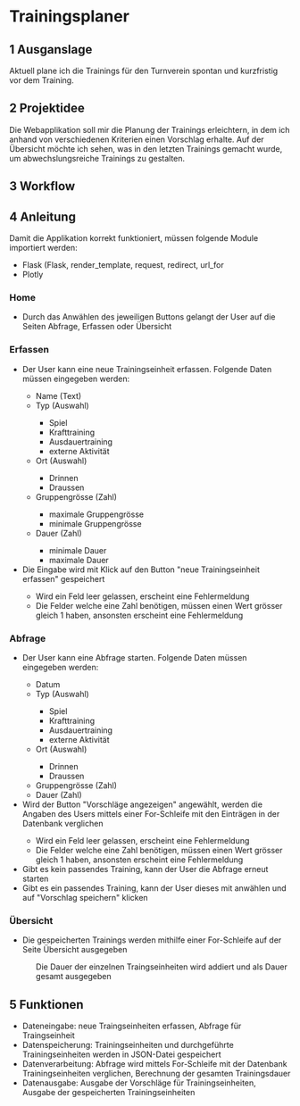 <h1>Trainingsplaner</h1>

<h2>1 Ausganslage</h2>

Aktuell plane ich die Trainings für den Turnverein spontan und kurzfristig vor dem Training.

<h2>2 Projektidee</h2>

Die Webapplikation soll mir die Planung der Trainings erleichtern, in dem ich anhand von verschiedenen Kriterien einen Vorschlag erhalte. Auf der Übersicht möchte ich sehen, was in den letzten Trainings gemacht wurde, um abwechslungsreiche Trainings zu gestalten.

<h2>3 Workflow</h2>

<h2>4 Anleitung</h2>
Damit die Applikation korrekt funktioniert, müssen folgende Module importiert werden:

<ul>
    <li>Flask (Flask, render_template, request, redirect, url_for</li>
    <li>Plotly</li>
</ul>
<h3>Home</h3>
<ul>
    <li>Durch das Anwählen des jeweiligen Buttons gelangt der User auf die Seiten Abfrage, Erfassen oder Übersicht</li>
</ul>

<h3>Erfassen</h3>
<ul>
    <li>Der User kann eine neue Trainingseinheit erfassen. Folgende Daten müssen eingegeben werden:</li>
        <ul>
            <li>Name (Text)</li>
            <li>Typ (Auswahl)</li>
                <ul>
                    <li>Spiel</li>
                    <li>Krafttraining</li>
                    <li>Ausdauertraining</li>
                    <li>externe Aktivität</li>
                </ul>
            <li>Ort (Auswahl)</li>
                <ul>
                    <li>Drinnen</li>
                    <li>Draussen</li>
                </ul>
            <li>Gruppengrösse (Zahl) </li>
                <ul>
                    <li>maximale Gruppengrösse</li>
                    <li>minimale Gruppengrösse</li>
                </ul>
            <li>Dauer (Zahl) </li>
                <ul>
                    <li>minimale Dauer</li>
                    <li>maximale Dauer</li>
                </ul>
        </ul>
    <li>Die Eingabe wird mit Klick auf den Button "neue Trainingseinheit erfassen" gespeichert</li>
        <ul>
            <li>Wird ein Feld leer gelassen, erscheint eine Fehlermeldung</li>
            <li>Die Felder welche eine Zahl benötigen, müssen einen Wert grösser gleich 1 haben, ansonsten erscheint eine Fehlermeldung</li>
        </ul>
</ul>

<h3>Abfrage</h3>
<ul>
    <li>Der User kann eine Abfrage starten. Folgende Daten müssen eingegeben werden:</li>
        <ul>
            <li>Datum</li>
            <li>Typ (Auswahl)</li>
                <ul>
                    <li>Spiel</li>
                    <li>Krafttraining</li>
                    <li>Ausdauertraining</li>
                    <li>externe Aktivität</li>
                </ul>
            <li>Ort (Auswahl)</li>
                <ul>
                    <li>Drinnen</li>
                    <li>Draussen</li>
                </ul>
            <li>Gruppengrösse (Zahl) </li>
            <li>Dauer (Zahl) </li>
        </ul>
    <li>Wird der Button "Vorschläge angezeigen" angewählt, werden die Angaben des Users mittels einer For-Schleife mit den Einträgen in der Datenbank verglichen</li>
        <ul>
            <li>Wird ein Feld leer gelassen, erscheint eine Fehlermeldung</li>
            <li>Die Felder welche eine Zahl benötigen, müssen einen Wert grösser gleich 1 haben, ansonsten erscheint eine Fehlermeldung</li>
        </ul>
    <li>Gibt es kein passendes Training, kann der User die Abfrage erneut starten</li>
    <li>Gibt es ein passendes Training, kann der User dieses mit anwählen und auf "Vorschlag speichern" klicken</li>
</ul>

<h3>Übersicht</h3>
<ul>
    <li>Die gespeicherten Trainings werden mithilfe einer For-Schleife auf der Seite Übersicht ausgegeben</li>
    <ul>Die Dauer der einzelnen Traingseinheiten wird addiert und als Dauer gesamt ausgegeben</ul>
</ul>

<h2>5 Funktionen</h2>
<ul>
    <li>Dateneingabe: neue Traingseinheiten erfassen, Abfrage für Traingseinheit</li>
    <li>Datenspeicherung: Trainingseinheiten und durchgeführte Trainingseinheiten werden in JSON-Datei gespeichert</li>
    <li>Datenverarbeitung: Abfrage wird mittels For-Schleife mit der Datenbank Trainingseinheiten verglichen, Berechnung der gesamten Trainingsdauer</li>
    <li>Datenausgabe: Ausgabe der Vorschläge für Trainingseinheiten, Ausgabe der gespeicherten Trainingseinheiten</li>
</ul>